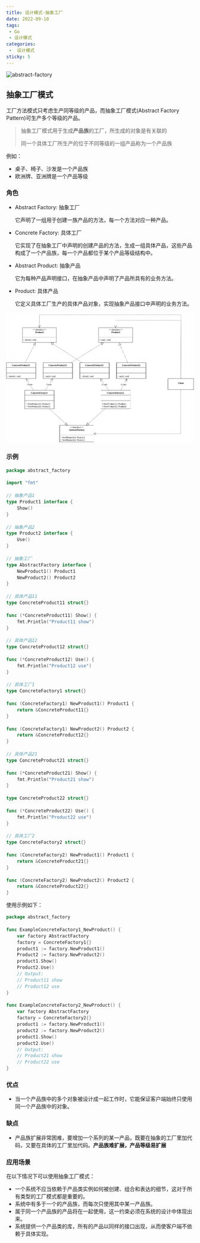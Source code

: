 ```yaml
---
title: 设计模式-抽象工厂
date: 2022-09-10
tags:
 - Go
 - 设计模式
categories:
 -  设计模式
sticky: 5
---
```


![abstract-factory](https://refactoringguru.cn/images/patterns/content/abstract-factory/abstract-factory-zh-2x.png)

<!-- more -->

## 抽象工厂模式

工厂方法模式只考虑生产同等级的产品，而抽象工厂模式(Abstract Factory Pattern)可生产多个等级的产品。

>抽象工厂模式用于生成**产品族**的工厂，所生成的对象是有关联的
>
>同一个具体工厂所生产的位于不同等级的一组产品称为一个产品族

例如：
- 桌子、椅子、沙发是一个产品族
- 欧洲牌、亚洲牌是一个产品等级
### 角色

- Abstract Factory: 抽象工厂
  
  它声明了一组用于创建一族产品的方法，每一个方法对应一种产品。

- Concrete Factory: 具体工厂
  
  它实现了在抽象工厂中声明的创建产品的方法，生成一组具体产品，这些产品构成了一个产品族，每一个产品都位于某个产品等级结构中。

- Abstract Product: 抽象产品

  它为每种产品声明接口，在抽象产品中声明了产品所具有的业务方法。

- Product: 具体产品

  它定义具体工厂生产的具体产品对象，实现抽象产品接口中声明的业务方法。

![抽象工厂模式](../images/abstract-factory.png)

### 示例

```go
package abstract_factory

import "fmt"

// 抽象产品1
type Product1 interface {
	Show()
}

// 抽象产品2
type Product2 interface {
	Use()
}

// 抽象工厂
type AbstractFactory interface {
	NewProduct1() Product1
	NewProduct2() Product2
}

// 具体产品11
type ConcreteProduct11 struct{}

func (*ConcreteProduct11) Show() {
	fmt.Println("Product11 show")
}

// 具体产品12
type ConcreteProduct12 struct{}

func (*ConcreteProduct12) Use() {
	fmt.Println("Product12 use")
}

// 具体工厂1
type ConcreteFactory1 struct{}

func (ConcreteFactory1) NewProduct1() Product1 {
	return &ConcreteProduct11{}
}

func (ConcreteFactory1) NewProduct2() Product2 {
	return &ConcreteProduct12{}
}

// 具体产品21
type ConcreteProduct21 struct{}

func (*ConcreteProduct21) Show() {
	fmt.Println("Product21 show")
}

type ConcreteProduct22 struct{}

func (*ConcreteProduct22) Use() {
	fmt.Println("Product22 use")
}

// 具体工厂2
type ConcreteFactory2 struct{}

func (ConcreteFactory2) NewProduct1() Product1 {
	return &ConcreteProduct21{}
}

func (ConcreteFactory2) NewProduct2() Product2 {
	return &ConcreteProduct22{}
}
```
使用示例如下：
```go
package abstract_factory

func ExampleConcreteFactory1_NewProduct() {
	var factory AbstractFactory
	factory = ConcreteFactory1{}
	product1 := factory.NewProduct1()
	Product2 := factory.NewProduct2()
	product1.Show()
	Product2.Use()
	// Output:
	// Product11 show
	// Product12 use
}

func ExampleConcreteFactory2_NewProduct() {
	var factory AbstractFactory
	factory = ConcreteFactory2{}
	product1 := factory.NewProduct1()
	product2 := factory.NewProduct2()
	product1.Show()
	product2.Use()
	// Output:
	// Product21 show
	// Product22 use
}
```


### 优点
- 当一个产品族中的多个对象被设计成一起工作时，它能保证客户端始终只使用同一个产品族中的对象。

### 缺点
- 产品族扩展非常困难，要增加一个系列的某一产品，既要在抽象的工厂里加代码，又要在具体的工厂里加代码。**产品族难扩展，产品等级易扩展**

### 应用场景
在以下情况下可以使用抽象工厂模式：

- 一个系统不应当依赖于产品类实例如何被创建、组合和表达的细节，这对于所有类型的工厂模式都是重要的。
- 系统中有多于一个的产品族，而每次只使用其中某一产品族。
- 属于同一个产品族的产品将在一起使用，这一约束必须在系统的设计中体现出来。
- 系统提供一个产品类的库，所有的产品以同样的接口出现，从而使客户端不依赖于具体实现。